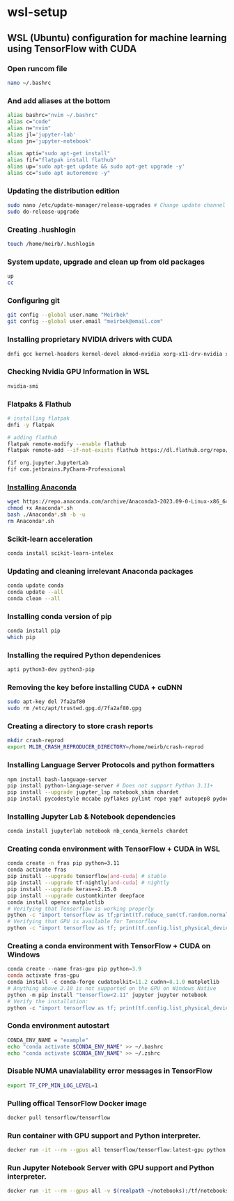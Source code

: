 # wsl-setup

## WSL (Ubuntu) configuration for machine learning using TensorFlow with CUDA

### Open runcom file

```bash
nano ~/.bashrc
```

### And add aliases at the bottom

```bash
alias bashrc="nvim ~/.bashrc"
alias c="code"
alias n="nvim"
alias jl='jupyter-lab'
alias jn='jupyter-notebook'

alias apti="sudo apt-get install"
alias fif="flatpak install flathub"
alias up='sudo apt-get update && sudo apt-get upgrade -y'
alias cc="sudo apt autoremove -y"
```

### Updating the distribution edition

```bash
sudo nano /etc/update-manager/release-upgrades # Change update channel from lts to normal
sudo do-release-upgrade
```

### Creating .hushlogin

```bash
touch /home/meirb/.hushlogin
```

### System update, upgrade and clean up from old packages

```bash
up
cc
```

### Configuring git

```bash
git config --global user.name "Meirbek"
git config --global user.email "meirbek@email.com"
```

### Installing proprietary NVIDIA drivers with CUDA

```bash
dnfi gcc kernel-headers kernel-devel akmod-nvidia xorg-x11-drv-nvidia xorg-x11-drv-nvidia-libs xorg-x11-drv-nvidia-power xorg-x11-drv-nvidia-cuda nvidia-settings
```

### Checking Nvidia GPU Information in WSL

```bash
nvidia-smi
```

### Flatpaks & Flathub

```bash
# installing flatpak
dnfi -y flatpak

# adding flathub
flatpak remote-modify --enable flathub
flatpak remote-add --if-not-exists flathub https://dl.flathub.org/repo/flathub.flatpakrepo

fif org.jupyter.JupyterLab
fif com.jetbrains.PyCharm-Professional
```

### [Installing Anaconda](https://www.anaconda.com/download)

```bash
wget https://repo.anaconda.com/archive/Anaconda3-2023.09-0-Linux-x86_64.sh
chmod +x Anaconda*.sh
bash ./Anaconda*.sh -b -u
rm Anaconda*.sh
```

### Scikit-learn acceleration

```bash
conda install scikit-learn-intelex
```

### Updating and cleaning irrelevant Anaconda packages

```bash
conda update conda
conda update --all
conda clean --all
```

### Installing conda version of pip

```bash
conda install pip
which pip
```

### Installing the required Python dependenices

```bash
apti python3-dev python3-pip
```

### Removing the key before installing CUDA + cuDNN

```bash
sudo apt-key del 7fa2af80
sudo rm /etc/apt/trusted.gpg.d/7fa2af80.gpg
```

### Creating a directory to store crash reports

```bash
mkdir crash-reprod
export MLIR_CRASH_REPRODUCER_DIRECTORY=/home/meirb/crash-reprod
```

### Installing Language Server Protocols and python formatters

```bash
npm install bash-language-server
pip install python-language-server # Does not support Python 3.11+
pip install --upgrade jupyter_lsp notebook_shim chardet
pip install pycodestyle mccabe pyflakes pylint rope yapf autopep8 pydocstyle
```

### Installing Jupyter Lab & Notebook dependencies

```bash
conda install jupyterlab notebook nb_conda_kernels chardet
```

### Creating conda environment with TensorFlow + CUDA in WSL

```bash
conda create -n fras pip python=3.11
conda activate fras
pip install --upgrade tensorflow[and-cuda] # stable
pip install --upgrade tf-nightly[and-cuda] # nightly
pip install --upgrade keras==2.15.0
pip install --upgrade customtkinter deepface
conda install opencv matplotlib
# Verifying that Tensorflow is working properly
python -c "import tensorflow as tf;print(tf.reduce_sum(tf.random.normal([1000, 1000])))"
# Verifying that GPU is available for Tensorflow
python -c "import tensorflow as tf; print(tf.config.list_physical_devices('GPU'))"
```

### Creating a conda environment with TensorFlow + CUDA on Windows

```powershell
conda create --name fras-gpu pip python=3.9
conda activate fras-gpu
conda install -c conda-forge cudatoolkit=11.2 cudnn=8.1.0 matplotlib
# Anything above 2.10 is not supported on the GPU on Windows Native
python -m pip install "tensorflow<2.11" jupyter jupyter notebook
# Verify the installation:
python -c "import tensorflow as tf; print(tf.config.list_physical_devices('GPU'))"
```

### Conda environment autostart

```bash
CONDA_ENV_NAME = "example"
echo "conda activate $CONDA_ENV_NAME" >> ~/.bashrc
echo "conda activate $CONDA_ENV_NAME" >> ~/.zshrc
```

### Disable NUMA unavialability error messages in TensorFlow

```bash
export TF_CPP_MIN_LOG_LEVEL=1
```

### Pulling offical TensorFlow Docker image

```bash
docker pull tensorflow/tensorflow

```

### Run container with GPU support and Python interpreter.

```bash
docker run -it --rm --gpus all tensorflow/tensorflow:latest-gpu python
```

### Run Jupyter Notebook Server with GPU support and Python interpreter.

```bash
docker run -it --rm --gpus all -v $(realpath ~/notebooks):/tf/notebooks -p 8888:8888 tensorflow/tensorflow:latest-gpu-jupyter
```
